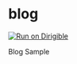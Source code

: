 blog
====

[![Run on Dirigible](http://www.dirigible.io/img/logo/run_on_dirigible.png)](http://dirigible.eclipse.org/services/ui/anonymous.html?git=https://github.com/dirigible-io/blog.git)

Blog Sample
